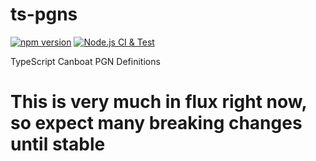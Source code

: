 # ts-pgns

[![npm version](https://img.shields.io/npm/v/@canboat/ts-pgns.svg)](https://www.npmjs.com/@canboat/ts-pgns)
[![Node.js CI & Test](https://github.com/canboat/ts-pgns/actions/workflows/test.yml/badge.svg)](https://github.com/canboat/ts-pgns/actions/workflows/test.yml)

TypeScript Canboat PGN Definitions

# This is very much in flux right now, so expect many breaking changes until stable
